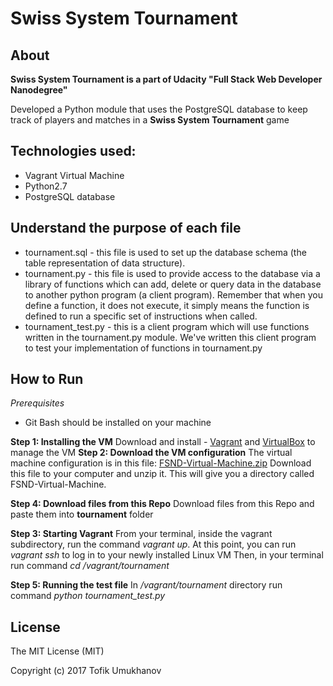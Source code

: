 # Swiss System Tournament
## About
**Swiss System Tournament is a part of Udacity "Full Stack Web Developer Nanodegree"**

Developed a Python module that uses the PostgreSQL database to keep track of players and matches in a **Swiss System Tournament** game

## Technologies used:
- Vagrant Virtual Machine
- Python2.7
- PostgreSQL database

## Understand the purpose of each file
- tournament.sql  - this file is used to set up the database schema (the table representation of data structure).
- tournament.py - this file is used to provide access to the database via a library of functions which can add, delete or query data in the database to another python program (a client program). Remember that when you define a function, it does not execute, it simply means the function is defined to run a specific set of instructions when called.
- tournament_test.py - this is a client program which will use functions written in the tournament.py module. We've written this client program to test your implementation of functions in tournament.py

## How to Run
*Prerequisites*
- Git Bash should be installed on your machine

**Step 1: Installing the VM**
Download and install - [Vagrant](https://www.vagrantup.com/downloads.html) and [VirtualBox](https://www.virtualbox.org/wiki/Downloads) to manage the VM
**Step 2: Download the VM configuration**
The virtual machine configuration is in this file: [FSND-Virtual-Machine.zip](https://d17h27t6h515a5.cloudfront.net/topher/2016/December/58488015_fsnd-virtual-machine/fsnd-virtual-machine.zip)
Download this file to your computer and unzip it. This will give you a directory called FSND-Virtual-Machine.

**Step 4: Download files from this Repo**
Download files from this Repo and paste them into **tournament** folder

**Step 3: Starting Vagrant**
From your terminal, inside the vagrant subdirectory, run the command *vagrant up*.
At this point, you can run *vagrant ssh* to log in to your newly installed Linux VM
Then, in your terminal run command *cd /vagrant/tournament*

**Step 5: Running the test file**
In */vagrant/tournament* directory run command *python tournament_test.py*

## License
The MIT License (MIT)

Copyright (c) 2017 Tofik Umukhanov
